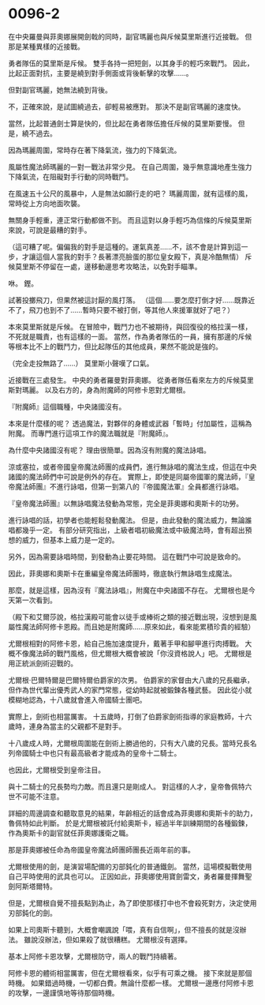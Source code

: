 # 0096-2

在中央羅曼與菲奧娜展開劍戟的同時，副官瑪麗也與斥候莫里斯進行近接戰。
但那是某種異樣的近接戰。

勇者隊伍的莫里斯是斥候。
雙手各持一把短劍，以其身手的輕巧來戰鬥。
因此，比起正面對抗，主要是繞到對手側面或背後斬擊的攻擊......。

但對副官瑪麗，她無法繞到背後。

不，正確來說，是試圖繞過去，卻輕易被應對。
那決不是副官瑪麗的速度快。

當然，比起普通劍士算是快的，但比起在勇者隊伍擔任斥候的莫里斯要慢。
但是，繞不過去。

因為瑪麗周圍，常時存在著下降氣流，強力的下降氣流。

風屬性魔法師瑪麗的一對一戰法非常少見。
在自己周圍，幾乎無意識地產生強力下降氣流，在阻礙對手行動的同時戰鬥。

在風速五十公尺的風暴中，人是無法如願行走的吧？
瑪麗周圍，就有這樣的風，常時從上方向地面吹襲。

無關身手輕重，連正常行動都做不到。
而且這對以身手輕巧為信條的斥候莫里斯來說，可說是最糟的對手。

（這可糟了呢。偏偏我的對手是這種的。運氣真差......不，該不會是計算到這一步，才讓這個人當我的對手？長著漂亮臉蛋的那位皇女殿下，真是冷酷無情）
斥候莫里斯不停留在一處，邊移動邊思考攻略法，以免對手瞄準。

咻。
鏗。

試著投擲飛刀，但果然被這討厭的風打落。
（這個......要怎麼打倒才好......既靠近不了，飛刀也到不了......暫時只要不被打倒，等其他人來援軍就好了吧？）

本來莫里斯就是斥候。
在冒險中，戰鬥力也不被期待，與回復役的格拉漢一樣，不死就是職責，也有這樣的一面。
當然，作為勇者隊伍的一員，擁有那邊的斥候等根本比不上的戰鬥力，但比起隊伍的其他成員，果然不能說是強的。

（完全走投無路了......）
莫里斯小聲嘆了口氣。

近接戰在三處發生。
中央的勇者羅曼對菲奧娜。
從勇者隊伍看來左方的斥候莫里斯對瑪麗。
以及右方的，身為附魔師的阿修卡恩對尤爾根。

『附魔師』這個職種，中央諸國沒有。

本來是什麼樣的呢？
透過魔法，對夥伴的身體或武器「暫時」付加屬性，這稱為附魔。
而專門進行這項工作的魔法職就是『附魔師』。

為什麼中央諸國沒有呢？
理由很簡單。因為沒有附魔的魔法詠唱。

涼或塞拉，或者帝國皇帝魔法師團的成員們，進行無詠唱的魔法生成，但這在中央諸國的魔法師們中可說是例外的存在。
實際上，即使是同屬帝國軍的魔法師，『皇帝魔法師團』不進行詠唱，但第一到第八的『帝國魔法軍』全員都進行詠唱。

『皇帝魔法師團』以無詠唱魔法發動為常態，完全是菲奧娜和奧斯卡的功勞。

進行詠唱的話，初學者也能輕鬆發動魔法。
但是，由此發動的魔法威力，無論誰唱都幾乎一定。
有部分研究指出，上級者唱初級魔法或中級魔法時，會有超出預想的威力，但基本上威力是一定的。

另外，因為需要詠唱時間，到發動為止要花時間。
這在戰鬥中可說是致命的。

因此，菲奧娜和奧斯卡在重編皇帝魔法師團時，徹底執行無詠唱生成魔法。

那麼，就是這樣，因為沒有『魔法詠唱』，附魔在中央諸國不存在。
尤爾根也是今天第一次看到。

（殿下和艾爾莎說，格拉漢殿可能會以徒手或棒術之類的接近戰出現，沒想到是風屬性魔法師阿修卡恩殿。而且她是附魔師......原來如此，看來能累積珍貴的經驗）

尤爾根相對的阿修卡恩，給自己施加速度提升，戴著手甲和腳甲進行肉搏戰。
大概不像魔法師的戰鬥風格，但尤爾根大概會被說「你沒資格說人」吧。
尤爾根是用正統派劍術迎戰的。

尤爾根·巴爾特爾是巴爾特爾伯爵家的次男。
伯爵家的家督由大八歲的兄長繼承，但作為世代輩出優秀武人的家門常態，從幼時起就被鍛鍊各種武藝。
因此從小就模糊地認為，十八歲就會進入帝國騎士團吧。

實際上，劍術也相當厲害。
十五歲時，打倒了伯爵家劍術指導的家庭教師，十六歲時，連身為當主的父親都不是對手。

十八歲成人時，尤爾根周圍能在劍術上勝過他的，只有大八歲的兄長。當時兄長名列帝國騎士中也只有最高級者才能成為的皇帝十二騎士。

也因此，尤爾根受到皇帝注目。

與十二騎士的兄長勢均力敵。而且還只是剛成人。
對這樣的人才，皇帝魯佩特六世不可能不注意。

詳細的周邊調查和聽取意見的結果，年齡相近的話會成為菲奧娜和奧斯卡的助力，魯佩特如此判斷。
於是尤爾根被託付給奧斯卡，經過半年訓練期間的各種鍛鍊，作為奧斯卡的副官就任菲奧娜護衛之職。

那是菲奧娜被任命為帝國皇帝魔法師團師團長近兩年前的事。

尤爾根使用的劍，是演習場配備的刃部鈍化的普通鐵劍。
當然，這場模擬戰使用自己平時使用的武具也可以。
正因如此，菲奧娜使用寶劍雷文，勇者羅曼揮舞聖劍阿斯塔爾特。

但是，尤爾根自覺不擅長點到為止，為了即使那樣打中也不會殺死對方，決定使用刃部鈍化的劍。

如果上司奧斯卡聽到，大概會嘲諷說「喂，真有自信啊」，但不擅長的就是沒辦法。
雖說沒辦法，但如果殺了就很糟糕。
尤爾根沒有選擇。

基本上阿修卡恩攻擊，尤爾根防守，兩人的戰鬥持續著。

阿修卡恩的體術相當厲害，但在尤爾根看來，似乎有可乘之機。
接下來就是那個時機。
如果錯過時機，一切都白費。無論什麼都一樣。
尤爾根一邊應付阿修卡恩的攻擊，一邊謹慎地等待那個時機。